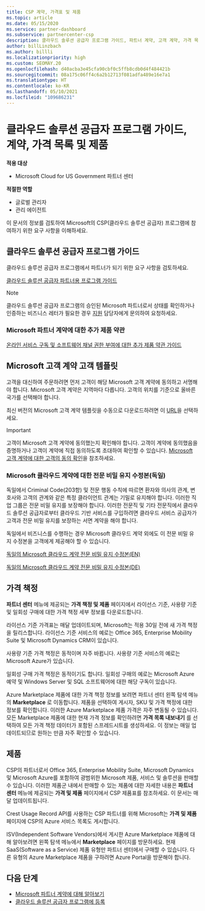 ```yaml
---
title: CSP 계약, 가격표 및 제품
ms.topic: article
ms.date: 05/15/2020
ms.service: partner-dashboard
ms.subservice: partnercenter-csp
description: 클라우드 솔루션 공급자 프로그램 가이드, 파트너 계약, 고객 계약, 가격 목록 및 제품 링크에 대한 링크를 찾습니다.
author: billLinzbach
ms.author: billli
ms.localizationpriority: high
ms.custom: SEOMAY.20
ms.openlocfilehash: d40acba3e45cfa90cbf0c5ffb8cdb0d4f484421b
ms.sourcegitcommit: 08a175c06ff4c6a2b12713f081adfa489e16e7a1
ms.translationtype: HT
ms.contentlocale: ko-KR
ms.lasthandoff: 05/10/2021
ms.locfileid: "109686231"
---
```

# <a name="cloud-solution-provider-program-guide-agreements-price-lists-and-offers"></a>클라우드 솔루션 공급자 프로그램 가이드, 계약, 가격 목록 및 제품

**적용 대상**

- Microsoft Cloud for US Government 파트너 센터

**적절한 역할**

- 글로벌 관리자
- 관리 에이전트

이 문서의 정보를 검토하여 Microsoft의 CSP(클라우드 솔루션 공급자) 프로그램에 참여하기 위한 요구 사항을 이해하세요.

## <a name="cloud-solution-provider-program-guide"></a>클라우드 솔루션 공급자 프로그램 가이드

클라우드 솔루션 공급자 프로그램에서 파트너가 되기 위한 요구 사항을 검토하세요.

[클라우드 솔루션 공급자 파트너용 프로그램 가이드](https://go.microsoft.com/fwlink/p/?LinkId=617100)

>[!Note]
>클라우드 솔루션 공급자 프로그램의 승인된 Microsoft 파트너로서 상태를 확인하거나 인증하는 비즈니스 레터가 필요한 경우 [지원](https://partner.microsoft.com/pcv/servicerequests/create) 담당자에게 문의하여 요청하세요.

### <a name="additional-offer-terms-to-the-microsoft-partner-agreement"></a>Microsoft 파트너 계약에 대한 추가 제품 약관

[온라인 서비스 구독 및 소프트웨어 채널 권한 부여에 대한 추가 제품 약관 가이드](https://query.prod.cms.rt.microsoft.com/cms/api/am/binary/RE3NOo7)

## <a name="microsoft-customer-agreement-customer-templates"></a>Microsoft 고객 계약 고객 템플릿

고객을 대신하여 주문하려면 먼저 고객이 해당 Microsoft 고객 계약에 동의하고 서명해야 합니다. Microsoft 고객 계약은 지역마다 다릅니다. 고객의 위치를 기준으로 올바른 국가를 선택해야 합니다.

최신 버전의 Microsoft 고객 계약 템플릿을 수동으로 다운로드하려면 이 [URL](https://aka.ms/customeragreement)을 선택하세요.

>[!IMPORTANT]
>고객이 Microsoft 고객 계약에 동의했는지 확인해야 합니다. 고객이 계약에 동의했음을 증명하거나 고객이 계약에 직접 동의하도록 초대하여 확인할 수 있습니다. [Microsoft 고객 계약에 대한 고객의 동의 확인](confirm-customer-agreement.md)을 참조하세요.

### <a name="professional-secrecy-amendment-to-the-microsoft-cloud-agreement-germany"></a>Microsoft 클라우드 계약에 대한 전문 비밀 유지 수정본(독일)

독일에서 Criminal Code(203항) 및 전문 행동 수칙에 따르면 환자와 의사의 관계, 변호사와 고객의 관계와 같은 특정 클라이언트 관계는 기밀로 유지해야 합니다. 이러한 직업 그룹은 전문 비밀 유지를 보장해야 합니다. 이러한 전문직 및 기타 전문직에서 클라우드 솔루션 공급자로부터 클라우드 기반 서비스를 구입하려면 클라우드 서비스 공급자가 고객과 전문 비밀 유지를 보장하는 서면 계약을 해야 합니다.

독일에서 비즈니스를 수행하는 경우 Microsoft 클라우드 계약 외에도 이 전문 비밀 유지 수정본을 고객에게 제공해야 할 수 있습니다.

[독일의 Microsoft 클라우드 계약 전문 비밀 유지 수정본(EN)](https://go.microsoft.com/fwlink/?linkid=2030827&clcid=0x409)

[독일의 Microsoft 클라우드 계약 전문 비밀 유지 수정본(DE)](https://go.microsoft.com/fwlink/?linkid=2030827&clcid=0x407)

## <a name="pricing"></a>가격 책정

**파트너 센터** 메뉴에 제공되는 **가격 책정 및 제품** 페이지에서 라이선스 기준, 사용량 기준 및 일회성 구매에 대한 가격 책정 세부 정보를 다운로드합니다.

라이선스 기준 가격표는 매달 업데이트되며, Microsoft는 적용 30일 전에 새 가격 책정을 릴리스합니다. 라이선스 기준 서비스의 예로는 Office 365, Enterprise Mobility Suite 및 Microsoft Dynamics CRM이 있습니다. 

사용량 기준 가격 책정은 동적이며 자주 바뀝니다. 사용량 기준 서비스의 예로는 Microsoft Azure가 있습니다.

일회성 구매 가격 책정은 동적이기도 합니다. 일회성 구매의 예로는 Microsoft Azure 예약 및 Windows Server 및 SQL 소프트웨어에 대한 해당 구독이 있습니다.

Azure Marketplace 제품에 대한 가격 책정 정보를 보려면 파트너 센터 왼쪽 탐색 메뉴의 **Marketplace** 로 이동합니다. 제품을 선택하여 게시자, SKU 및 가격 책정에 대한 정보를 확인합니다. 이러한 Azure Marketplace 제품 가격은 자주 변동될 수 있습니다. 모든 Marketplace 제품에 대한 현재 가격 정보를 확인하려면 **가격 목록 내보내기** 를 선택하여 모든 가격 책정 데이터가 포함된 스프레드시트를 생성하세요. 이 정보는 매일 업데이트되므로 원하는 만큼 자주 확인할 수 있습니다.

## <a name="offers"></a>제품

CSP의 파트너로서 Office 365, Enterprise Mobility Suite, Microsoft Dynamics 및 Microsoft Azure를 포함하여 광범위한 Microsoft 제품, 서비스 및 솔루션을 판매할 수 있습니다. 이러한 제품군 내에서 판매할 수 있는 제품에 대한 자세한 내용은 **파트너 센터** 메뉴에 제공되는 **가격 및 제품** 페이지에서 CSP 제품표를 참조하세요. 이 문서는 매달 업데이트됩니다.

Crest Usage Record API를 사용하는 CSP 파트너를 위해 Microsoft는 **가격 및 제품** 페이지에 CSP의 Azure 서비스 목록도 게시합니다.

ISV(Independent Software Vendors)에서 게시한 Azure Marketplace 제품에 대해 알아보려면 왼쪽 탐색 메뉴에서 **Marketplace** 페이지를 방문하세요. 현재 SaaS(Software as a Service) 제품 유형만 파트너 센터에서 구매할 수 있습니다. 다른 유형의 Azure Marketplace 제품을 구하려면 Azure Portal을 방문해야 합니다.

## <a name="next-steps"></a>다음 단계

- [Microsoft 파트너 계약에 대해 알아보기](microsoft-partner-agreement.md)
- [클라우드 솔루션 공급자 프로그램에 등록](enrolling-in-the-csp-program.md)
